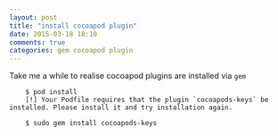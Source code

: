 ```yaml
---
layout: post
title: "install cocoapod plugin"
date: 2015-03-18 18:10
comments: true
categories: gem cocoapod plugin
---
```



Take me a while to realise cocoapod plugins are installed via `gem`

        $ pod install
        [!] Your Podfile requires that the plugin `cocoapods-keys` be installed. Please install it and try installation again.

        $ sudo gem install cocoapods-keys  
